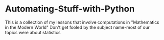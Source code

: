 # Automating-Stuff-with-Python

This is a collection of my lessons that involve computations in "Mathematics in the Modern World"
Don't get fooled by the subject name-most of our topics were about statistics